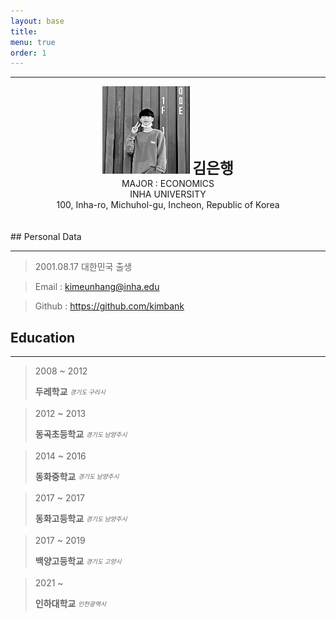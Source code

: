 ```yaml
---
layout: base
title:
menu: true
order: 1
---
```


---

<center>
<img src="assets/img/me.jpg" alt="My Image">
<span style=
"font-size:170%;
font-weight:bold">
김은행
</span>
</center>

<center>MAJOR : ECONOMICS</center>

<center>INHA UNIVERSITY</center>

<center>100, Inha-ro, Michuhol-gu, Incheon, Republic of Korea</center>
<br/><br/>
## Personal Data

---

> 2001.08.17 대한민국 출생

> Email : kimeunhang@inha.edu

> Github : <a href="https://github.com/kimbank">https://github.com/kimbank</a>

## Education

---

> 2008 ~ 2012
>
> **두레학교** <sub><sup>_경기도 구리시_</sup></sub>

> 2012 ~ 2013
>
> **동곡초등학교** <sub><sup>_경기도 남양주시_</sup></sub>

> 2014 ~ 2016
>
> **동화중학교** <sub><sup>_경기도 남양주시_</sup></sub>

<!-- > <center>2014 ~ 2016</center>
>
> <a href="http://www.donghwa.ms.kr/"><img src="/assets/img/donghwams.png" align="left" height="50px" width="50px" alt="경기도 남양주시 동화중학교"></a>
> <center>동화중학교</center> -->

> 2017 ~ 2017
>
> **동화고등학교** <sub><sup>_경기도 남양주시_</sup></sub>

> 2017 ~ 2019
>
> **백양고등학교** <sub><sup>_경기도 고양시_</sup></sub>

> 2021 ~
>
> **인하대학교** <sub><sup>_인천광역시_</sup></sub>

<!-- //** 원 작성자의 샘플 **//

## Research Interest

---

- Computer Vision

  - image Object Detection
  - Vot
  - Semantic/Instance Segmentation
  - Super Resolution

- Machine Learning / Deep Learning
  - GAN
  - Few-Shot Learning
  - Meta Learning

## Project

---

- **Visual Object Tracking Using Plenoptic Image Sequences**

과학기술정보통신부-한성대 프로젝트 : 학부생 인턴

Lightfield 영상에서의 Siamease Network를 이용한 단일 객체 추적

- **FPV Swlf-driving RC Car**

VR 헤드셋을 통해 FPV 카메라에서 보내는 실시간 영상을 받으며 일반인들에게 조금더 쉽고 안전하게 자율주행을 체험해보는 프로젝트 수행

- **Anti Drone AI Robot using object detection**

SSD를 활용한 드론 탐지프로그램으로 라즈베리파이와 3D프린터를 이용해 만든 로봇이 드론을 인식하고 pan and tilt모터 체계를 이용하여 드론 트래킹

- **AI Mashroom Classificator App**

mobileNet을 이용한 classification으로 버섯을 구별해주는 인공지능 버섯 도감 어플로서 독버섯 채취 및 섭취 방지를 위한 어플

## Awards

---

<u><strong><a href="https://www.youtube.com/watch?v=-ofj2vTvH0Q/">\*\*The 15th HANSUNG Engineering Competitive Exhibition[PM] 2019 </a></strong></u>

- BRONZE PRIZE, SPONSOR PRIZE

<u><strong><a href="https://www.youtube.com/watch?v=5rFu7Kv_DfY&t=362s">\*\*HANSUNG UNIVERSICY C&C FESTIVAL[PM] 2020</a></strong></u>

- BRONZE PRIZE

<a herf="https://www.youtube.com/watch?v=Mn9Dx5xukcg&t=10s"><u><strong>\*\*The 16th HANSUNG Engineering Competitive Exhibition[PM] 2020</strong></u></a>

- SILVER PRIZE , - BRONZE PRIZE

<a herf="https://www.youtube.com/watch?v=ah9MZQ0PjMI&t=60s"><u><strong>2020년 공개SW 개발자 대회(주최:과학기술정보통신부, 주관:정보통신산업진흥원) [PM] 2020</strong></u></a>

<a herf="https://blog.naver.com/khw11044/222152408161">BRONZE PRIZE</a>

## Work Experiences

---

-2020. 07 – 2020. 11 Visual Object Tracking Using Plenoptic Image Sequences,

Hansung Univ – ETRI

<a herf="https://github.com/khw11044/PlenOpticVot_Siamfc_2020">https://github.com/khw11044/PlenOpticVot_Siamfc_2020</a> -->

<!-- ## Skills and Certification

---

-Language : C++ <sub><sup>_beginner_</sup></sub> -->

<!-- ## Patents

---

None -->

